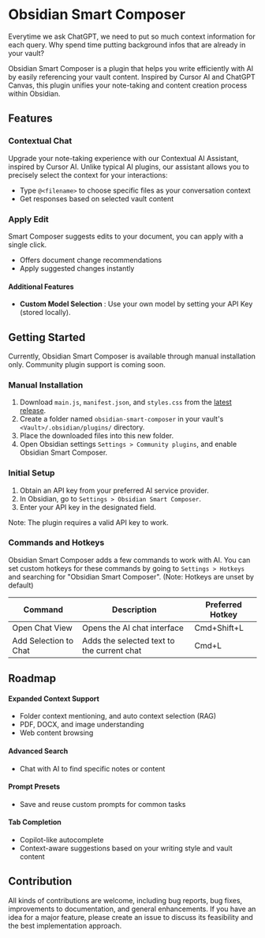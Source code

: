 # Obsidian Smart Composer

Everytime we ask ChatGPT, we need to put so much context information for each query. Why spend time putting background infos that are already in your vault?

Obsidian Smart Composer is a plugin that helps you write efficiently with AI by easily referencing your vault content. Inspired by Cursor AI and ChatGPT Canvas, this plugin unifies your note-taking and content creation process within Obsidian.

## Features

### Contextual Chat

Upgrade your note-taking experience with our Contextual AI Assistant, inspired by Cursor AI. Unlike typical AI plugins, our assistant allows you to precisely select the context for your interactions:

- Type `@<filename>` to choose specific files as your conversation context
- Get responses based on selected vault content

### Apply Edit

Smart Composer suggests edits to your document, you can apply with a single click.

- Offers document change recommendations
- Apply suggested changes instantly

#### Additional Features

- **Custom Model Selection** : Use your own model by setting your API Key (stored locally).

## Getting Started

Currently, Obsidian Smart Composer is available through manual installation only. Community plugin support is coming soon.

### Manual Installation

1. Download `main.js`, `manifest.json`, and `styles.css` from the [latest release](https://github.com/glowingjade/obsidian-smart-composer/releases/latest).
2. Create a folder named `obsidian-smart-composer` in your vault's `<Vault>/.obsidian/plugins/` directory.
3. Place the downloaded files into this new folder.
4. Open Obsidian settings `Settings > Community plugins`, and enable Obsidian Smart Composer.

### Initial Setup

1. Obtain an API key from your preferred AI service provider.
2. In Obsidian, go to `Settings > Obsidian Smart Composer`.
3. Enter your API key in the designated field.

Note: The plugin requires a valid API key to work.

### Commands and Hotkeys

Obsidian Smart Composer adds a few commands to work with AI. You can set custom hotkeys for these commands by going to `Settings > Hotkeys` and searching for "Obsidian Smart Composer". (Note: Hotkeys are unset by default)

| Command               | Description                                | Preferred Hotkey |
| --------------------- | ------------------------------------------ | ---------------- |
| Open Chat View        | Opens the AI chat interface                | Cmd+Shift+L      |
| Add Selection to Chat | Adds the selected text to the current chat | Cmd+L            |

## Roadmap

#### Expanded Context Support

- Folder context mentioning, and auto context selection (RAG)
- PDF, DOCX, and image understanding
- Web content browsing

#### Advanced Search

- Chat with AI to find specific notes or content

#### Prompt Presets

- Save and reuse custom prompts for common tasks

#### Tab Completion

- Copilot-like autocomplete
- Context-aware suggestions based on your writing style and vault content

## Contribution

All kinds of contributions are welcome, including bug reports, bug fixes, improvements to documentation, and general enhancements. If you have an idea for a major feature, please create an issue to discuss its feasibility and the best implementation approach.
